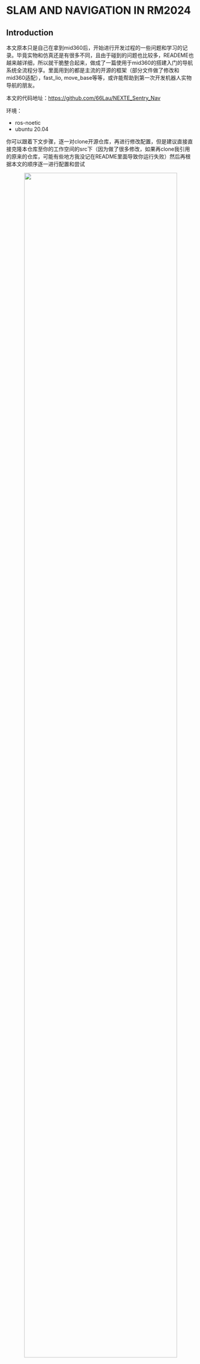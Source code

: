# SLAM AND NAVIGATION IN RM2024
## Introduction
本文原本只是自己在拿到mid360后，开始进行开发过程的一些问题和学习的记录。毕竟实物和仿真还是有很多不同，且由于碰到的问题也比较多，READEME也越来越详细，所以就干脆整合起来，做成了一篇使用于mid360的搭建入门的导航系统全流程分享。里面用到的都是主流的开源的框架（部分文件做了修改和mid360适配），fast_lio, move_base等等，或许能帮助到第一次开发机器人实物导航的朋友。

本文的代码地址：https://github.com/66Lau/NEXTE_Sentry_Nav

环境：
- ros-noetic 
- ubuntu 20.04  

你可以跟着下文步骤，逐一对clone开源仓库，再进行修改配置，但是建议直接直接克隆本仓库至你的工作空间的src下（因为做了很多修改，如果再clone我引用的原来的仓库，可能有些地方我没记在README里面导致你运行失败）然后再根据本文的顺序逐一进行配置和尝试

<div align="center"><img src="doc/sentry_navigation.png" width=90% /></div>

## Hardware info
- [MID360 offical web官网](https://www.livoxtech.com/cn/mid-360)
- [Quick-start-doc|MID360快速开始手册](https://terra-1-g.djicdn.com/65c028cd298f4669a7f0e40e50ba1131/Mid360/Livox_Mid-360_Quick_Start_Guide_multi.pdf)
- [user-manual|MID360用户手册](https://terra-1-g.djicdn.com/65c028cd298f4669a7f0e40e50ba1131/Mid360/20230727/Livox_Mid-360_User_Manual_CHS.pdf)
- [Livox_sdk2](https://github.com/Livox-SDK/Livox-SDK2)
- [livox_ros_driver2](https://github.com/Livox-SDK/livox_ros_driver2)

- [livox ros driver2安装](https://blog.csdn.net/qq_29912325/article/details/130269367?ops_request_misc=%257B%2522request%255Fid%2522%253A%2522169734904416800182711632%2522%252C%2522scm%2522%253A%252220140713.130102334..%2522%257D&request_id=169734904416800182711632&biz_id=0&utm_medium=distribute.pc_search_result.none-task-blog-2~all~sobaiduend~default-2-130269367-null-null.142^v96^pc_search_result_base9&utm_term=livox_sdk2&spm=1018.2226.3001.4187)

- [虚拟机和mid360桥接](https://blog.csdn.net/sinat_39110395/article/details/123545816?ops_request_misc=%257B%2522request%255Fid%2522%253A%2522169735401816800227447255%2522%252C%2522scm%2522%253A%252220140713.130102334..%2522%257D&request_id=169735401816800227447255&biz_id=0&utm_medium=distribute.pc_search_result.none-task-blog-2~all~sobaiduend~default-1-123545816-null-null.142^v96^pc_search_result_base9&utm_term=%E8%99%9A%E6%8B%9F%E6%9C%BA%E8%BF%9E%E6%8E%A5%E9%9B%B7%E8%BE%BE&spm=1018.2226.3001.4187)
- [关于在ROS1下用MID360配置FAST-LIO2备忘](https://blog.csdn.net/qq_52784762/article/details/132736322?ops_request_misc=&request_id=&biz_id=102&utm_term=fast%20lio%E9%85%8D%E7%BD%AE&utm_medium=distribute.pc_search_result.none-task-blog-2~all~sobaiduweb~default-1-132736322.142^v96^pc_search_result_base9&spm=1018.2226.3001.4187)



## Livox和Fast-Lio配置流程
1. 安装[Livox_sdk2](https://github.com/Livox-SDK/Livox-SDK2),readme有写相关过程，注意：要更改主机ip为192.168.1.50[ubuntu修改方法](https://blog.csdn.net/sinat_39110395/article/details/123545816?ops_request_misc=%257B%2522request%255Fid%2522%253A%2522169735401816800227447255%2522%252C%2522scm%2522%253A%252220140713.130102334..%2522%257D&request_id=169735401816800227447255&biz_id=0&utm_medium=distribute.pc_search_result.none-task-blog-2~all~sobaiduend~default-1-123545816-null-null.142^v96^pc_search_result_base9&utm_term=%E8%99%9A%E6%8B%9F%E6%9C%BA%E8%BF%9E%E6%8E%A5%E9%9B%B7%E8%BE%BE&spm=1018.2226.3001.4187)，本人雷达ip为192.168.1.180
2. 安装[livox_ros_driver2](https://github.com/Livox-SDK/livox_ros_driver2),注意运行前要注意更改config里面的主机ip和雷达IP
3. 配置fast-lio
参考[FAST_LIO原地址](https://github.com/hku-mars/FAST_LIO)  [FAST-LIO配置中文博客](https://blog.csdn.net/qq_42108414/article/details/131530293?ops_request_misc=%257B%2522request%255Fid%2522%253A%2522169737102216800185825796%2522%252C%2522scm%2522%253A%252220140713.130102334..%2522%257D&request_id=169737102216800185825796&biz_id=0&utm_medium=distribute.pc_search_result.none-task-blog-2~all~sobaiduend~default-1-131530293-null-null.142^v96^pc_search_result_base9&utm_term=fast%20lio%E9%85%8D%E7%BD%AE&spm=1018.2226.3001.4187)更建议参考源地址的READEME
```
sudo apt install libeigen3-dev
```
``` bash
sudo apt install libpcl-dev
```
```bash
# ros2需要安装
sudo apt install ros-humble-pcl-ros
```

``` bash
# 编译fast-lio
cd src
git clone https://github.com/zlwang7/S-FAST_LIO.git --recursive
cd ..
catkin_make
# 注意，如果使用的是mid360，即使用的是livox_ros_driver2而非1的话，
# 需要前往fast-lio的CmakeLists文件修改find_package里的livox_ros_driver为livox_ros_driver2，同时package.xml里面的也一样
```

``` bash
# 安装sophus
git clone https://github.com/strasdat/Sophus.git
cd Sophus
git checkout a621ff
mkdir build
cd build
cmake ../ -DUSE_BASIC_LOGGING=ON
make
sudo make install
```
上述步骤可能会报错,[解决方案](https://blog.csdn.net/DerrickRose25/article/details/130173310?ops_request_misc=%257B%2522request%255Fid%2522%253A%2522169737303816800215088736%2522%252C%2522scm%2522%253A%252220140713.130102334.pc%255Fall.%2522%257D&request_id=169737303816800215088736&biz_id=0&utm_medium=distribute.pc_search_result.none-task-blog-2~all~first_rank_ecpm_v1~rank_v31_ecpm-8-130173310-null-null.142^v96^pc_search_result_base9&utm_term=lvalue%20required%20as%20left%20operand%20of%20assignment%20%20%20%20unit_complex_.real%28%29%20%3D%201.%3B&spm=1018.2226.3001.4187)
``` bash
/home/lau/Sophus/sophus/so2.cpp:32:26: error: lvalue required as left operand of assignment
   unit_complex_.real() = 1.;
                          ^~
/home/lau/Sophus/sophus/so2.cpp:33:26: error: lvalue required as left operand of assignment
```
打开其位置so2.cpp:32:26改为
``` bash
SO2::SO2()
{
  unit_complex_.real(1.);
  unit_complex_.imag(0.);
}
```
sophus安装成功后再重新编译fast-lio
``` bash
# 注意：laserMapping.cpp和laserMapping_re.cpp里面include的livox_ros_driver改为livox_ros_driver_v2
```
最后运行
``` bash
source devel/setup.bash
roslaunch livox_ros_driver2 msg_MID360.launch
#再开一个终端
source devel/setup.bash
roslaunch fast_lio mapping_mid360.launch

```
<div align="center"><img src="doc/fast_lio_1.png" width=90% /></div>
<div align="center"><img src="doc/fast_lio_2.png" width=90% /></div>
<div align="center"> 以上就是使用fast_lio建好的图的效果，最后会自动存在PCD文件夹中</div>


## 导航流程
一些基础的入门介绍：
- [ROS入门(九)——机器人自动导航](https://blog.csdn.net/Netceor/article/details/118997851?ops_request_misc=%257B%2522request%255Fid%2522%253A%2522169779395316800215096913%2522%252C%2522scm%2522%253A%252220140713.130102334..%2522%257D&request_id=169779395316800215096913&biz_id=0&utm_medium=distribute.pc_search_result.none-task-blog-2~all~sobaiduend~default-1-118997851-null-null.142^v96^pc_search_result_base9&utm_term=ros%E5%AF%BC%E8%88%AA%E6%B5%81%E7%A8%8B&spm=1018.2226.3001.4187)

- [带你理清：ROS机器人导航功能实现、解析、以及参数说明](https://blog.csdn.net/qq_42406643/article/details/118754093)

---
### 1.Relocalization
上面的建图完成后，如果我们希望下次机器人导航的时候，能找到机器人自己的当前位置，那么就需要对机器人进行定位操作。也有如下几种方式：
- 方式一：直接在初始位置使用里程计定位，也就是说，如果能确保机器人每次的上电和程序运行的初始位置始终一至，那么就可以使用fast_lio的里程计进行机器人定位。但这样的劣势很明显：1.机器人需要确保自己每次的初始位置一致，否则就会有误差；2.机器人在移动时，里程计会产生累计误差，无法消除。
- 方式二：使用地图进行重定位，简单来说，就是通过当前雷达的点云和已构建的地图进行匹配来找到机器人当前的位姿。一般二维地图采用amcl进行重定位，三维点云采用icp进行重定位，当然，也有一些新的论文会提出新的更好的重定位定位方法，这些优化的算法暂不讨论。这种重定位方式一般会要求人给一个大概的初始位置，又或者可以依靠机器人的其他传感器给出一个粗略的初始位置估计。  

考虑到避免累计误差，我们采用方式二进行定位。我们选用了一个开源的重定位代码(实际采用的也是icp，使用python写的，考虑运行速度的话可以自行使用c++实现或者使用其他icp重定位代码)：[FAST_LIO_LOCALIZATION](https://github.com/davidakhihiero/FAST_LIO_LOCALIZATION-ROS-NOETIC)

```bash
# 所需包
sudo apt install ros-$ROS_DISTRO-ros-numpy
pip install numpy==1.21
pip install open3d
```
目前这套适用python3.8，如果你有多个python环境，自行修改哈。

在配置时，我们发现了一些问题，主要还是版本导致。  
一个是原仓库使用的是python2，python2使用和安装外部库已经不太方便了，所以换成了python3。  
另一个是FAST_LIO_LOCALIZATION里面也包含了FAST_LIO，但是这里面的FAST_LIO还是比较老的版本，建议还是从最新的FAST_LIO仓库里拉最新的(因为做了mid360的适配)，然后记得在cmakelist里修改生成的可执行文件的名称，否则会和上一步的fast_lio的mapping重复报错。  
所以想使用的话建议还是直接使用我们的`sentry_slam/FAST_LIO_LOCALIZATION`和`sentry_slam/FAST_LIO`这两个修改好的包。


同时记录一下我对[FAST_LIO_LOCALIZATION](https://github.com/davidakhihiero/FAST_LIO_LOCALIZATION-ROS-NOETIC)所做的修改，包括以下文件: 
- `global_localization.py`  
  - `#!/usr/bin/python3` 此处我们修改解释器为python3
  - `*import _thread*`, python3中使用thread会报错，已经改名为_thread
  - 在open3d的最新版本, `o3d.registration`应被替换为 `o3d.pipelines.registration`
  - `FOV = 6.28` in 222 line 应该改成你使用的雷达的扫描范围. The scale of MID360 is 360, so 2*pi (rad)
  - FOV_FAR = 30, switch to you lidar max distance

- `localization_MID360.launch`
  - 我们修改了 `fastlio_mapping` 可执行文件的所属包，我们直接使用fast_lio2中的mid360的launch文件启动
  - 使用 `args="$(arg map) 5 _frame_id:=map cloud_pcd:=map" />` in line 28，而不是`/map`,即和你自己的tf树一致
  - modified to `<arg name="map" default="/home/rm/ws_sentry/src/FAST_LIO/PCD/scans.pcd" />`, that used the PCD file in FAST_LIO pkg, If you have your own PCD file, you can change it to your own PCD file path.

Usage:
```bash 
roslaunch livox_ros_driver2 msg_MID360.launch
roslaunch fast_lio_localization localization_MID360.launch 
# 发布初始位姿(也可以用rviz，第一次尝试的时候更建议使用rviz)
rosrun fast_lio_localization publish_initial_pose.py 0 0 0 0 0 0
# also you could publish your initial point use RVIZ
# 这里的原点是你建图时候的起点。

```

---

### 2. 地图转换（PCD to 二维栅格地图）
<div align="center"><img src="doc/sentry_navigation.png" width=90% /></div>
<div align="center">这里面红色的点云就是PCD文件显示的三维点云地图，白色的就是熟知的二维栅格地图</div>
<br>


地图转换主要是因为move_base是基于2d的栅格地图进行路径规划，而fast_lio默认的输出地图是三维点云的PCD文件，我们需要用一些方法获取2d的栅格地图，有以下几种方式：
  1. 用fast_lio构建好PCD地图后，将PCD地图转换为栅格地图  
    方式一：使用[pcd_package](https://github.com/Hinson-A/pcd2pgm_package)开源功能包，参考[离线将PCD地图转换为pgm栅格地图](https://blog.csdn.net/Draonly/article/details/124537069?ops_request_misc=%257B%2522request%255Fid%2522%253A%2522165207936116781435426048%2522%252C%2522scm%2522%253A%252220140713.130102334.pc%255Fall.%2522%257D&request_id=165207936116781435426048&biz_id=0&utm_medium=distribute.pc_search_result.none-task-blog-2~all~first_rank_ecpm_v1~rank_v31_ecpm-6-124537069-null-null.142%5Ev9%5Econtrol,157%5Ev4%5Econtrol&utm_term=pcd%E5%9C%B0%E5%9B%BE%E8%BD%AC%E6%8D%A2%E4%B8%BA%E6%A0%85%E6%A0%BC%E5%9C%B0%E5%9B%BE&spm=1018.2226.3001.4187)  
    方式二：使用`octomap_server`功能包,离线将pcd转换成栅格地图，参考[octomap_server使用－－生成二维占据栅格地图和三维概率地图](https://blog.csdn.net/sru_alo/article/details/85083030?ops_request_misc=%257B%2522request%255Fid%2522%253A%2522169804282616800213031883%2522%252C%2522scm%2522%253A%252220140713.130102334..%2522%257D&request_id=169804282616800213031883&biz_id=0&utm_medium=distribute.pc_search_result.none-task-blog-2~all~sobaiduend~default-2-85083030-null-null.142^v96^pc_search_result_base9&utm_term=%E7%82%B9%E4%BA%91%E5%9C%B0%E5%9B%BE%E7%94%9F%E6%88%90%E6%A0%85%E6%A0%BC%E5%9C%B0%E5%9B%BE&spm=1018.2226.3001.4187)  
  2. 在fast_lio构建三维点云地图的同时，也实时构建2d的栅格地图



[实时显示octomap](https://blog.csdn.net/lovely_yoshino/article/details/105275396?ops_request_misc=%257B%2522request%255Fid%2522%253A%2522169804282616800213031883%2522%252C%2522scm%2522%253A%252220140713.130102334..%2522%257D&request_id=169804282616800213031883&biz_id=0&utm_medium=distribute.pc_search_result.none-task-blog-2~all~sobaiduend~default-1-105275396-null-null.142^v96^pc_search_result_base9&utm_term=%E7%82%B9%E4%BA%91%E5%9C%B0%E5%9B%BE%E7%94%9F%E6%88%90%E6%A0%85%E6%A0%BC%E5%9C%B0%E5%9B%BE&spm=1018.2226.3001.4187)  

#### 配置：
```bash
sudo apt install ros-noetic-map-server
# 打开一个终端.(ctrl+alt+T)输入下面指令安装octomap.
sudo apt-get install ros-noetic-octomap-ros #安装octomap
sudo apt-get install ros-noetic-octomap-msgs
sudo apt-get install ros-noetic-octomap-server
 
# 安装octomap 在 rviz 中的插件
sudo apt-get install ros-noetic-octomap-rviz-plugins
# install move_base
sudo apt-get install ros-noetic-move-base
```
#### 方式一实现
```bash
# pcd2pgm offline
# modify run.launch file in pcd2pgm such as the pcd file pasth etc.
# 修改 pcd2pgm中的run.launch文件，修改输入的pcd文件路径等
roslaunch pcd2pgm run.launch
```
#### 方式二实现
使用`octomap_server`功能包中的`octomap_server_node`节点, 实时读取三维点云, 并生成栅格地图.

我们在 `FAST_LIO` 功能包中添加了 `Pointcloud2Map.launch`, which will update the 2D mapping at same time, if you publish the PointCloud2 from FAST_LIO. 

然后我们综合了 `SLAM`, `relocalization`, `实时构建栅格地图`三个功能, in only one launch file ==> `sentry_build.launch`.

运行此功能包后，系统便会开始自动同步构建栅格地图.

如果你对你构建的三维点云地图和二维栅格地图满意，并希望保存下来：
  1. 三维点云地图pcd文件会在`sentry_build.launch`运行结束后自动保存到fast_lio/PCD文件夹下
  2. 如果你希望保存二位栅格地图，请运行以下命令：


```bash
# save the pgm map file
rosrun map_server map_saver map:=/<Map Topic> -f PATH_TO_YOUR_FILE/mymap
#eg，举例:
rosrun map_server map_saver map:=/projected_map -f /home/rm/ws_sentry/src/FAST_LIO/PCD/scans
```
---

### 3. Pointcloud2 to Lasercan
<div align="center"><img src="doc/sentry_navigation.png" width=90% /></div>
<div align="center">这里面栅格地图上的黑色像素块（障碍物或者地图边界）上面有一层绿色的小方格，那个就是实时的二维点云</div>
<br>
move_base框架下，我们构建局部代价地图时，需要输入当前的laserscan的实时二位点云

The output format of 3d point clouds of FAST_LIO is `/pointclouds2`. However, the input format of `move_base` is `/Laserscan`. Therefore, it is necessary to transfrom the `/pointclouds2` to `/Laserscan`.

我使用的包是[pointcloud_to_laserscan](https://github.com/ros-perception/pointcloud_to_laserscan.git).  
The package we are using is [pointcloud_to_laserscan](https://github.com/ros-perception/pointcloud_to_laserscan.git).

有关这个包的博客 `pointcloud_to_laserscan` :   
blog about `pointcloud_to_laserscan` : [pointcloud_to_laserscan_blog](https://blog.csdn.net/qq_43176116/article/details/86095482?ops_request_misc=&request_id=&biz_id=102&utm_term=pointcloud2%20to%20laserscan&utm_medium=distribute.pc_search_result.none-task-blog-2~all~sobaiduweb~default-2-86095482.142^v96^pc_search_result_base2&spm=1018.2226.3001.4187)

启动文件为`PointsCloud2toLaserscan.launch`
The launch file is `PointsCloud2toLaserscan.launch`

---
### 4. 坐标系映射

input：`body` frame，即机器人在三维点云坐标系下的位姿  
output: `body_2d` frame，即机器人在二维栅格地图坐标系下的位姿

由于`fast_lio_localization`输出的 `body` frame是当前机器人在三维点云坐标系下的位姿，而`move_base`需要的`map` frame是二维栅格地图坐标系下的坐标`body_2d`，因此需要进行坐标系转换。

此处需要根据你的雷达安装方式进行相应的转换。如：你的雷达是正向安装，或者正向稍微倾斜一点安装，即mid360的底部始终指向地面。这种情况下，对于坐标系的位置，只需要把body frame中的(x,y,z)取(x,y,0)赋给body_2d即可。同时，对于坐标系的姿态，把body frame 中的四元数(x,y,z,w)取(0,0,z,w)赋给body_2d即可。

这样最后的效果就是，3d中的机器人坐标系映射到二维`body_2d`，位置信息z始终为0，而位置信息x，y始终跟随`body` frame同步。同时姿态信息只有yaw轴会跟着3d中的机器人同步。这样坐标系`body_2d`的xy轴就可以始终贴合地图，便于路径规划。

如果你的机器人将mid360反装，即底部指向天空，你需要修改tf的转换

此处的代码请见: `\sentry_nav\src\Trans_TF_2d.cpp`  
如何修改tf发布和订阅请见: [tf/Tutorials](http://wiki.ros.org/tf/Tutorials)(ps: 没有找见很好的中文材料，且英文教程和源码比较官方详细)


---
### 5. MOVE_BASE 避障和路径规划

我们主要采用开源的成熟框架move_base进行路径规划，避障。  
主要是简单好用，资料丰富，对于小白来说比较合适。  
自然也会有一些不足之处，暂时只是用move_base进行2d的避障和路径规划。如果需要上坡，或者z轴方向上有移动，需要参考更加复杂的路径规划算法，后续找到了鲁棒的方案再更新（2023-10-28）。

#### `input`（至少需要这些信息）: 
- `/Laserscans`, 即机器人坐标系的2维点云数据，
  - 如何用mid360获取，见上面第三点, 如果你需要避障，则必须提供此信息或者`/PointCloud`
- `/tf`, 你的tf中需要至少包含以下坐标系
  - `/map`, 二维栅格地图坐标系, 在我的源码中名字为`map`
  - `/odom`, 机器人里程计坐标系, 在我的源码中名字为`camera_init`
  - `/base_link`, 机器人坐标系, 在我的源码中名字为`body_2d`
  - PS: 如何看自己的坐标系是否正确呢？终端输入rqt，打开插件中的tf tree就能看到
- `/map`,  这个/map不是坐标系信息，而是使用map_server发布的栅格地图信息
  - 在我的代码中，调用map_server写在fast_lio_localization包中的sentry_localize.launch 文件
- `move_base_simple/goal`， 机器人希望到达的位置，可以使用rviz的红色箭头发布
- `/odom`, 里程计信息
  - 在我的代码中, 在运行sentry_localize.launch文件时，会自动运行fast_lio发布里程计信息

#### `output`:(这个比较多，发布的东西很全，挑几个重点关注的)
- 发布`/cmd_vel`话题，控制机器人运动
  - 如果你是第一次使用ros，这个信息需要重点关注，因为输出的就是xyz方向的线速度和绕xyz轴旋转的角速度，有了这个消息就可以用控制机器人导航了，检查cmd_vel时，建议使用rqt中的波形图，检查是否正确
- 发布 global path 和local_path
- 发布 cost map, 即代价地图
<div align="center"><img src="doc/sentry_navigation_1.gif" width=90% /></div>
<div align="center">这里面栅格地图上的黑色像素块（障碍物或者地图边界）上面有一层绿色的小方格，那个就是实时的二维点云</div>
<br>

#### 具体实现
其他信息不再过多阐述，建议参考[move_base官方wiki](http://wiki.ros.org/move_base) |  [dwa_local_planner官方wiki](http://wiki.ros.org/dwa_local_planner) | [autolabor的ros教程(导航实现04_路径规划)](http://www.autolabor.com.cn/book/ROSTutorials/di-7-zhang-ji-qi-ren-dao-822a28-fang-771f29/72-dao-hang-shi-xian/724-dao-hang-shi-xian-04-lu-jing-gui-hua.html)
本文有关move_base的相关参数设置和代码请见 `Sentry_Nav`功能包

  1. build the map  构建地图

     - `roslaunch roslaunch livox_ros_driver2 msg_MID360.launch`
     - `roslaunch fast_lio_localization sentry_build_map.launch`
     - 如果你认为当前构建的栅格地图还可以,运行 `rosrun map_server map_saver map:=/projected_map -f /home/rm/ws_sentry/src/sentry_slam/FAST_LIO/PCD/scans`, 来保存栅格地图，注意，三维点云的PCD是运行结束后自动保存到在launch file中指定的路径下的
  2. navigation 导航
     - check the 2d map in PCD dir, especially the `scans.yaml`, make sure the `origin`[x,y,yaw] can not be nan. | 检查在fast_lio/PCD下中保存的2d地图`scans.yaml`,确保其中参数`origin`[x,y,yaw]不能是nan，如果yaw是nan的话，将其设置为0.
     - `roslaunch roslaunch livox_ros_driver2 msg_MID360.launch`
     - `roslaunch fast_lio_localization sentry_localize.launch`
     - publish the initial pose by using `rviz` or `rosrun fast_lio_localization publish_initial_pose.py 0 0 0 0 0 0`
     - `roslaunch sentry_nav sentry_movebase.launch `
     - publish the goal point through `rviz`

     - using `rqt` to check the cmd_vel, in ros, the read axis delegate the x axis, the green one is the y axis, the blue one is the z axis. Besides, when the `angular velocity` bigger than `0`, it means that the robot should `rotate anticlockwise`, and when the angular velocity smaller than 0, it means that the robot should rotate clockwise.


## Serial and Decision
即机器人控制的决策层和通讯，这里采用的是串口


### 1. Serial
当你的导航部分完成后，系统理论会针对你给的目标点生成路径和cmd_vel的话题，至此，就可以控制机器人移动。

本文使用的是虚拟串口发送给下位机相关的数据，通讯协议是由我们自己定义的，仅供参考。
[Blog about Serial in ros](https://blog.csdn.net/qq_43525704/article/details/103363414?ops_request_misc=&request_id=&biz_id=102&utm_term=ros%20chuan%20kou&utm_medium=distribute.pc_search_result.none-task-blog-2~all~sobaiduweb~default-0-103363414.nonecase&spm=1018.2226.3001.4187)

Setting serial port permissions
```bash
sudo usermod -aG dialout $USER
# USRE is your username
# eg:
sudo usermod -aG dialout lau
```

#### 1. suscribe the `cmd_vel`

#### 2. use serial.write to send data

#### 3. For detail please see /sentry_comm/sentry_serial/src/serial_send.cpp

```bash 
rosrun sentry_serial sentry_send <serial port path>

#eg:

rosrun sentry_serial sentry_send /dev/ttyACM0
#the default seriial port path is /dev/ttyACM0, if you do not offer the param

```
### 2. Decision
决策层就是上位机通过机器人的设计需求和使用需求，决定机器人应该做什么，以及如何做。本导航系统的决策层的主要任务就是，控制机器人在某时刻，某地点，某事件中的目标位置选取。

正因为决策层是由机器人的使用需求决定的，而不同人的使用需求又大相径庭，此处只根据本项目的使用需求进行设计，即RoboMaster赛事的需求，仅供参考，若想使用至其他场景，请自行修改。

搭建实物场地中，所以决策层TBD。

## 后续优化或修改
  上面的内容可以作为导航系统的雏形，或者说是初学者的快速入门。得益于ROS不同功能包之间的良好的解耦，后续可以针对上面slam部分，避障部分，路径规划部分独立修改并优化，后续的优化或修改，可以参考以下内容：

  - 2023-10-28更换局部规划器为dwa，同时使cmd_vel输出全向移动机器人的y方向速度而不是使用默认的yaw


## F&Q
1. 如何确保栅格地图和三维点云地图处于完全重合的状态
    - 采用时候fast_lio构建三维点云地图的同时，将点云数据用octomap压至二维地图,同时构建的地图可以确保relocalize在三维点云中的机器人位姿可以完全映射到二位栅格地图中使用

## TODO


